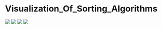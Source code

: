 # Visualization_Of_Sorting_Algorithms

![](https://i.imgur.com/6mBCBZf.gif)
![](https://i.imgur.com/31QpgcV.gif)
![](https://i.imgur.com/JZYOmA9.gif)
![](https://i.imgur.com/Xol7xGv.gif)
